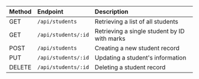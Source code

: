 | Method | Endpoint            | Description                                 |
| :----- | :------------------ | :------------------                         |
| GET    | `/api/students`     | Retrieving a list of all students           |
| GET    | `/api/students/:id` | Retrieving a single student by ID with marks|
| POST   | `/api/students`     | Creating a new student record               |
| PUT    | `/api/students/:id` | Updating a student's information            |
| DELETE | `/api/students/:id` | Deleting a student record                   |
